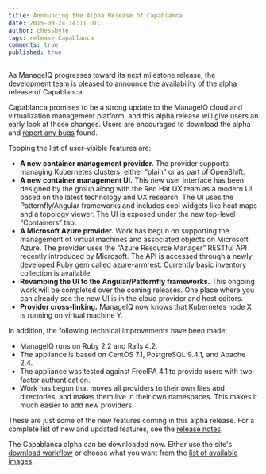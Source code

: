 ```yaml
---
title: Announcing the Alpha Release of Capablanca
date: 2015-09-24 14:11 UTC
author: chessbyte
tags: release Capablanca
comments: true
published: true
---
```


As ManageIQ progresses toward its next milestone release, the development team is pleased to announce the availability of the alpha release of Capablanca.

Capablanca promises to be a strong update to the ManageIQ cloud and virtualization management platform, and this alpha release will give users an early look at those changes. Users are encouraged to download the alpha and [report any bugs](http://manageiq.org/community/issues/) found.

Topping the list of user-visible features are:

* **A new container management provider.** The provider supports managing Kubernetes clusters, either “plain” or as part of OpenShift.
* **A new container management UI.** This new user interface has been designed by the group along with the Red Hat UX team as a modern UI based on the latest technology and UX research. The UI uses the Patternfly/Angular frameworks and includes cool widgets like heat maps and a topology viewer. The UI is exposed under the new top-level “Containers” tab.
* **A Microsoft Azure provider.** Work has begun on supporting the management of virtual machines and associated objects on Microsoft Azure. The provider uses the “Azure Resource Manager” RESTful API recently introduced by Microsoft. The API is accessed through a newly developed Ruby gem called [azure-armrest](https://github.com/ManageIQ/azure-armrest). Currently basic inventory collection is available.
* **Revamping the UI to the Angular/Patternfly frameworks.** This ongoing work will be completed over the coming releases. One place where you can already see the new UI is in the cloud provider and host editors.
* **Provider cross-linking.** ManageIQ now knows that Kubernetes node X is running on virtual machine Y.

In addition, the following technical improvements have been made:

* ManageIQ runs on Ruby 2.2 and Rails 4.2.
* The appliance is based on CentOS 7.1, PostgreSQL 9.4.1, and Apache 2.4.
* The appliance was tested against FreeIPA 4.1 to provide users with two-factor authentication.
* Work has begun that moves all providers to their own files and directories, and makes them live in their own namespaces. This makes it much easier to add new providers.

These are just some of the new features coming in this alpha release. For a complete list of new and updated features, see the [release notes](https://github.com/ManageIQ/manageiq/blob/capablanca/CHANGELOG.md).

The Capablanca alpha can be downloaded now. Either use the site's [download workflow](http://manageiq.org/download/devel/) or choose what you want from the [list of available images](http://releases.manageiq.org/).
